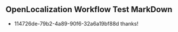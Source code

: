 ## OpenLocalization Workflow Test MarkDown
* 114726de-79b2-4a89-90f6-32a6a19bf88d 
thanks!<!--HONumber=Mar16_HO2-->
